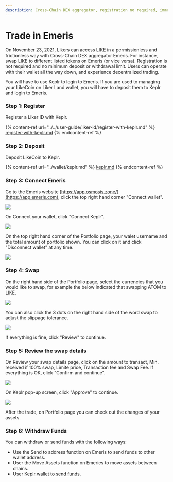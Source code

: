```yaml
---
description: Cross-Chain DEX aggregator, registration no required, immediate trade
---
```


# Trade in Emeris

On November 23, 2021, Likers can access LIKE in a permissionless and frictionless way with Cross-Chain DEX aggregator Emeris. For instance, swap LIKE to different listed tokens on Emeris (or vice versa). Registration is not required and no minimum deposit or withdrawal limit. Users can operate with their wallet all the way down, and experience decentralized trading.

You will have to use Keplr to login to Emeris. If you are used to managing your LikeCoin on Liker Land wallet, you will have to deposit them to Keplr and login to Emeris.

### Step 1: Register

Register a Liker ID with Keplr.

{% content-ref url="../../user-guide/liker-id/register-with-keplr.md" %}
[register-with-keplr.md](../../user-guide/liker-id/register-with-keplr.md)
{% endcontent-ref %}

### Step 2: Deposit

Deposit LikeCoin to Keplr.

{% content-ref url="../wallet/keplr.md" %}
[keplr.md](../wallet/keplr.md)
{% endcontent-ref %}

### Step 3: Connect Emeris

Go to the Emeris website [https://app.osmosis.zone/](https://app.emeris.com), click the top right hand corner "Connect wallet".

![](<../../.gitbook/assets/Emeris Swap 01.png>)

On Connect your wallet, click "Connect Keplr".

![](<../../.gitbook/assets/Emeris Swap 02.png>)

On the top right hand corner of the Portfolio page, your walet username and the total amount of portfolio shown.  You can click on it and click "Disconnect wallet" at any time.&#x20;

![](<../../.gitbook/assets/Emeris Swap 03.png>)

### Step 4: Swap

On the right hand side of the Portfolio page, select the currencies that you would like to swap, for example the below indicated that swapping ATOM to LIKE.&#x20;

![](<../../.gitbook/assets/Emeris Swap 04.png>)

You can also click the 3 dots on the right hand side of the word swap to adjust the slippage tolerance.

![](<../../.gitbook/assets/Emeris Swap 05.png>)

If everything is fine, click "Review" to continue.

### Step 5: Review the swap details

On Review your swap details page, click on the amount to transact, Min. received if 100% swap, Limite price, Transaction fee and Swap Fee. If everything is OK, click "Confirm and continue".

![](<../../.gitbook/assets/Emeris Swap 06.png>)

On Keplr pop-up screen, click "Approve" to continue.

![](<../../.gitbook/assets/Emeris Swap 07.png>)

After the trade, on Portfolio page you can check out the changes of your assets.

### Step 6: Withdraw Funds

You can withdraw or send funds with the following ways:

* Use the Send to address function on Emeris to send funds to other wallet address.
* User the Move Assets function on Emeries to move assets between chains.
* User [Keplr wallet to send funds](../wallet/keplr.md#send-likecoin-from-keplr-to-another-wallet).

